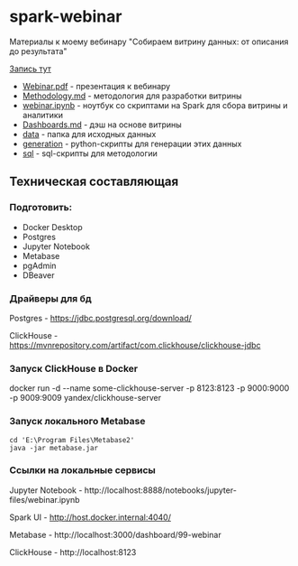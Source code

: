 # spark-webinar

Материалы к моему вебинару "Собираем витрину данных: от описания до результата"

[Запись тут](https://www.youtube.com/watch?v=ufR-__6_PqQ)

- [Webinar.pdf](https://github.com/Aigul9/spark-webinar/tree/main/Webinar.pdf) - презентация к вебинару
- [Methodology.md](https://github.com/Aigul9/spark-webinar/tree/main/Methodology.md) - методология для разработки витрины
- [webinar.ipynb](https://github.com/Aigul9/spark-webinar/blob/main/webinar.ipynb) - ноутбук со скриптами на Spark для сбора витрины и аналитики
- [Dashboards.md](https://github.com/Aigul9/spark-webinar/blob/main/Dashboard.md) - дэш на основе витрины
- [data](https://github.com/Aigul9/spark-webinar/tree/main/data) - папка для исходных данных
- [generation](https://github.com/Aigul9/spark-webinar/tree/main/generation) - python-скрипты для генерации этих данных
- [sql](https://github.com/Aigul9/spark-webinar/tree/main/sql) - sql-скрипты для методологии

## Техническая составляющая

### Подготовить:

- Docker Desktop
- Postgres
- Jupyter Notebook
- Metabase
- pgAdmin
- DBeaver

### Драйверы для бд

Postgres - https://jdbc.postgresql.org/download/

ClickHouse - https://mvnrepository.com/artifact/com.clickhouse/clickhouse-jdbc

### Запуск ClickHouse в Docker

docker run -d --name some-clickhouse-server -p 8123:8123 -p 9000:9000 -p 9009:9009 yandex/clickhouse-server

### Запуск локального Metabase

```
cd 'E:\Program Files\Metabase2'
java -jar metabase.jar
```

### Ссылки на локальные сервисы

Jupyter Notebook - http://localhost:8888/notebooks/jupyter-files/webinar.ipynb

Spark UI - http://host.docker.internal:4040/

Metabase - http://localhost:3000/dashboard/99-webinar

ClickHouse - http://localhost:8123
